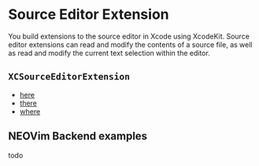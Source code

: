 # Source Editor Extension

You build extensions to the source editor in Xcode using XcodeKit. Source editor
extensions can read and modify the contents of a source file, as well as read
and modify the current text selection within the editor.

## `XCSourceEditorExtension`

* [here](https://developer.apple.com/documentation/xcodekit/xcsourceeditorextension)
* [there](https://github.com/theswiftdev/awesome-xcode-extensions)
* [where](https://developer.apple.com/videos/play/wwdc2016/414/)

## NEOVim Backend examples
todo
